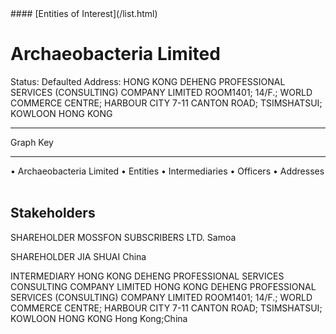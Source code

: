 <link rel="stylesheet" type="text/css" href="../../assets/style.css">
#### [Entities of Interest](/list.html)

<style>
body{background-image:url("http://eoi-graphs.s3-website-eu-west-1.amazonaws.com/Archaeobacteria_Limited.png");background-repeat: no-repeat;background-size: contain;}
.markdown>p>span{background-color: white;}
</style>

# Archaeobacteria Limited
<span>Status: Defaulted
Address: HONG KONG DEHENG PROFESSIONAL SERVICES (CONSULTING) COMPANY LIMITED ROOM1401; 14/F.; WORLD COMMERCE CENTRE; HARBOUR CITY 7-11 CANTON ROAD; TSIMSHATSUI; KOWLOON HONG KONG
</span>

---



<div class="legend">
Graph Key
<hr>
<span class="focus">• Archaeobacteria Limited</span>
<span class="entity">• Entities</span>
<span class="intermediary">• Intermediaries</span>
<span class="officer">• Officers</span>
<span class="address">• Addresses</span>
</div><br>


## Stakeholders
<span>SHAREHOLDER
MOSSFON SUBSCRIBERS LTD.
Samoa
</span>

<span>SHAREHOLDER
JIA SHUAI
China
</span>

<span>INTERMEDIARY
HONG KONG DEHENG PROFESSIONAL SERVICES  CONSULTING  COMPANY LIMITED
HONG KONG DEHENG PROFESSIONAL SERVICES (CONSULTING) COMPANY LIMITED ROOM1401; 14/F.; WORLD COMMERCE CENTRE; HARBOUR CITY 7-11 CANTON ROAD; TSIMSHATSUI; KOWLOON HONG KONG
Hong Kong;China
</span>


